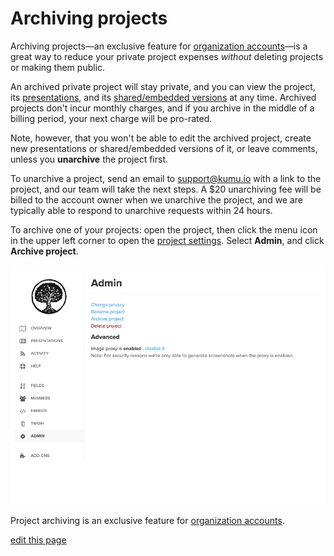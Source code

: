 # Archiving projects

Archiving projects—an exclusive feature for [organization accounts](/guides/organizations.html)—is a great way to reduce your private project expenses _without_ deleting projects or making them public.

An archived private project will stay private, and you can view the project, its [presentations](/guides/presentations.html), and its [shared/embedded versions](/guides/share-and-embed.html) at any time. Archived projects don't incur monthly charges, and if you archive in the middle of a billing period, your next charge will be pro-rated.

Note, however, that you won't be able to edit the archived project, create new presentations or shared/embedded versions of it, or leave comments, unless you **unarchive** the project first.

To unarchive a project, send an email to [support@kumu.io](mailto:support@kumu.io) with a link to the project, and our team will take the next steps. A $20 unarchiving fee will be billed to the account owner when we unarchive the project, and we are typically able to respond to unarchive requests within 24 hours.

To archive one of your projects: open the project, then click the menu icon <i class="fa fa-bars"></i> in the upper left corner to open the [project settings](/overview/settings.html#project-settings). Select **Admin**, and click **Archive project**.

![Admin settings](/images/admin-settings.png)

<p class="alert alert-info">
Project archiving is an exclusive feature for <a class="alert-link" href="/guides/organizations.html">organization accounts</a>.
</p>

<span class="edit-link"><a href="https://github.com/kumu/docs/blob/master/guides/archiving-projects.md" target="_blank"><i class="fa fa-github"></i> edit this page</a></span>
